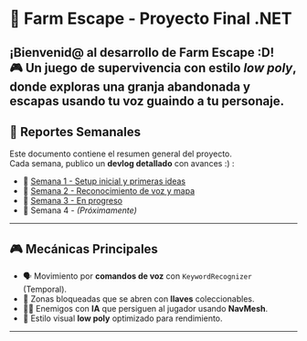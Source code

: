 # 🧠 Farm Escape - Proyecto Final .NET

¡Bienvenid@ al desarrollo de **Farm Escape** :D!  
🎮 Un juego de supervivencia con estilo *low poly*, donde exploras una granja abandonada y escapas usando tu **voz** guaindo a tu personaje.
---

## 📅 Reportes Semanales

Este documento contiene el resumen general del proyecto.  
Cada semana, publico un **devlog detallado** con avances :) :

- 📘 [Semana 1 - Setup inicial y primeras ideas](Devlogs/semana-1.md)
- 📘 [Semana 2 - Reconocimiento de voz y mapa](Devlogs/semana-2.md)
- 📘 [Semana 3 - En progreso](Devlogs/semana-3.md)
- 📘 Semana 4 - *(Próximamente)*

---

## 🎮 Mecánicas Principales

- 🗣️ Movimiento por **comandos de voz** con `KeywordRecognizer` (Temporal).
- 🔐 Zonas bloqueadas que se abren con **llaves** coleccionables.
- 🧟‍♂️ Enemigos con **IA** que persiguen al jugador usando **NavMesh**.
- 🎨 Estilo visual **low poly** optimizado para rendimiento.

---
